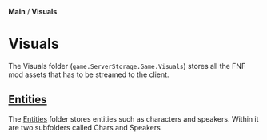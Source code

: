 **Main** / **Visuals**

# Visuals

The Visuals folder (`game.ServerStorage.Game.Visuals`) stores all the FNF mod assets that has to be streamed to the client.

## [Entities](entities)
The [Entities](entities) folder stores entities such as characters and speakers. Within it are two subfolders called Chars and Speakers

